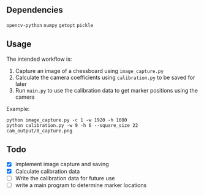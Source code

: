 ## Dependencies
`opencv-python`
`numpy`
`getopt`
`pickle`

## Usage
The intended workflow is:
1. Capture an image of a chessboard using `image_capture.py` 
2. Calculate the camera coefficients using `calibration.py` to be saved for later
3. Run `main.py` to use the calibration data to get marker positions using the camera

Example:
```commandline
python image_capture.py -c 1 -w 1920 -h 1080
python calibration.py -w 9 -h 6 --square_size 22 cam_output/0_capture.png
```

## Todo
- [x] implement image capture and saving
- [x] Calculate calibration data
- [ ] Write the calibration data for future use
- [ ] write a main program to determine marker locations
